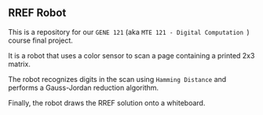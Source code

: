 ## RREF Robot

This is a repository for our `GENE 121` (aka `MTE 121 - Digital Computation `) course final project.

It is a robot that uses a color sensor to scan a page containing a printed 2x3 matrix.

The robot recognizes digits in the scan using `Hamming Distance` and performs a Gauss-Jordan reduction algorithm.

Finally, the robot draws the RREF solution onto a whiteboard.
